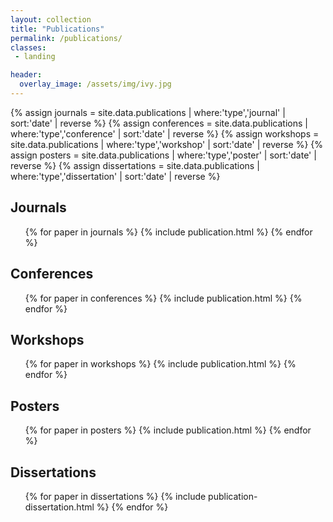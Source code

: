 ```yaml
---
layout: collection
title: "Publications"
permalink: /publications/
classes:
 - landing

header:
  overlay_image: /assets/img/ivy.jpg
---
```

<div class="container">
    
{% assign journals = site.data.publications | where:'type','journal' | sort:'date' | reverse %}
{% assign conferences = site.data.publications | where:'type','conference' | sort:'date' | reverse %}
{% assign workshops = site.data.publications | where:'type','workshop' | sort:'date' | reverse %}
{% assign posters = site.data.publications | where:'type','poster' | sort:'date' | reverse %}
{% assign dissertations = site.data.publications | where:'type','dissertation' | sort:'date' | reverse %}

<h2>Journals</h2>
<ul>        
{% for paper in journals %}
{% include publication.html %}
{% endfor %}
</ul> 

<h2>Conferences</h2>
<ul>        
{% for paper in conferences %}
{% include publication.html %}
{% endfor %}
</ul> 

<h2>Workshops</h2>
<ul>        
{% for paper in workshops %}
{% include publication.html %}
{% endfor %}
</ul> 

<h2>Posters</h2>
<ul>        
{% for paper in posters %}
{% include publication.html %}
{% endfor %}
</ul> 
    
<h2>Dissertations</h2>
<ul>
{% for paper in dissertations %}
{% include publication-dissertation.html %}
{% endfor %}
</ul>
</div>
